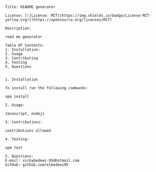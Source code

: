 
    Title: README generator

    License: [![License: MIT](https://img.shields.io/badge/License-MIT-yellow.svg)](https://opensource.org/licenses/MIT)

    Description:
    
    read me generator

    Table Of Contents:
    1. Installation:
    2. Usage
    3. Contributing
    4. Testing
    5. Questions


    1. Installation

    To install run the following commands:
    
    npm install

    2. Usage:

    Javascript, nodejs

    3. Contributions:

    contributions allowed

    4. Testing:
    
    npm test

    5. Questions:
    E-mail: vickybedewi-95@hotmail.com
    GitHub: github.com/elbedewi95


    